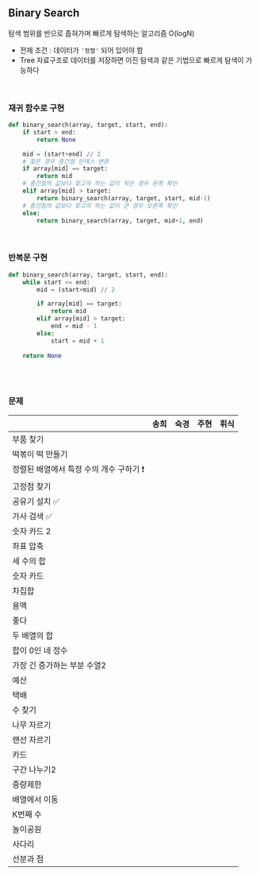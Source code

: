 ## Binary Search

탐색 범위를 반으로 좁혀가며 빠르게 탐색하는 알고리즘 O(logN)

- 전제 조건 : 데이터가 `'정렬'` 되어 있어야 함
- Tree 자료구조로 데이터를 저장하면 이진 탐색과 같은 기법으로 빠르게 탐색이 가능하다

<br>



### 재귀 함수로 구현

```python
def binary_search(array, target, start, end):
    if start > end:
        return None

    mid = (start+end) // 2
    # 찾은 경우 중간점 인덱스 변환
    if array[mid] == target:
        return mid
    # 중간점의 값보다 찾고자 하는 값이 작은 경우 왼쪽 확인
    elif array[mid] > target:
        return binary_search(array, target, start, mid-1)
    # 중간점의 값보다 찾고자 하는 값이 큰 경우 오른쪽 확인
    else:
        return binary_search(array, target, mid+1, end)
```

<br>



### 반복문 구현

```python
def binary_search(array, target, start, end):
    while start <= end:
        mid = (start+mid) // 2

        if array[mid] == target:
            return mid
        elif array[mid] > target:
            end = mid - 1
        else:
            start = mid + 1
    
    return None
```

<br>

<br>

### 문제

|                                         | 송희 | 숙경 | 주현 | 휘식 |
| --------------------------------------- | ---- | ---- | ---- | ---- |
| 부품 찾기                               |      |      |      |      |
| 떡볶이 떡 만들기                        |      |      |      |      |
| 정렬된 배열에서 특정 수의 개수 구하기 ❗ |      |      |      |      |
| 고정점 찾기                             |      |      |      |      |
| 공유기 설치 ✅                           |      |      |      |      |
| 가사 검색 ✅                             |      |      |      |      |
| 숫자 카드 2                             |      |      |      |      |
| 좌표 압축                               |      |      |      |      |
| 세 수의 합                              |      |      |      |      |
| 숫자 카드                               |      |      |      |      |
| 차집합                                  |      |      |      |      |
| 용액                                    |      |      |      |      |
| 좋다                                    |      |      |      |      |
| 두 배열의 합                            |      |      |      |      |
| 합이 0인 네 정수                        |      |      |      |      |
| 가장 긴 증가하는 부분 수열2             |      |      |      |      |
| 예산                                    |      |      |      |      |
| 택배                                    |      |      |      |      |
| 수 찾기                                 |      |      |      |      |
| 나무 자르기                             |      |      |      |      |
| 랜선 자르기                             |      |      |      |      |
| 카드                                    |      |      |      |      |
| 구간 나누기2                            |      |      |      |      |
| 중량제한                                |      |      |      |      |
| 배열에서 이동                           |      |      |      |      |
| K번째 수                                |      |      |      |      |
| 놀이공원                                |      |      |      |      |
| 사다리                                  |      |      |      |      |
| 선분과 점                               |      |      |      |      |

